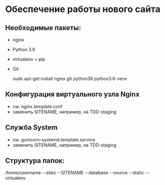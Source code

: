 Обеспечение работы нового сайта
================================
## Необходимые пакеты:
* nginx
* Python 3.6
* virtualenv + pip
* Git


	sudo apt-get install nginx git python36 python3.6-venv


## Конфигурация виртуального узла Nginx

* см. nginx.template.conf
* заменить SITENAME, например, на TDD-staging

## Служба System

* см. gunicorn-systemd.template.service
* заменить SITENAME, например, на TDD-staging

## Структура папок:

/home/username
--sites
  --SITENAME
    --database
    --source
    --static
    --virtualenv
